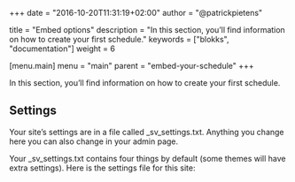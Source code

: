 +++
date            = "2016-10-20T11:31:19+02:00"
author          = "@patrickpietens"

title           = "Embed options"
description     = "In this section, you’ll find information on how to create your first schedule."
keywords        = ["blokks", "documentation"]
weight          = 6

[menu.main]
menu            = "main"
parent          = "embed-your-schedule"
+++

In this section, you’ll find information on how to create your first schedule.

## Settings
Your site’s settings are in a file called _sv_settings.txt. Anything you change here you can also change in your admin page.

Your _sv_settings.txt contains four things by default (some themes will have extra settings). Here is the settings file for this site:
